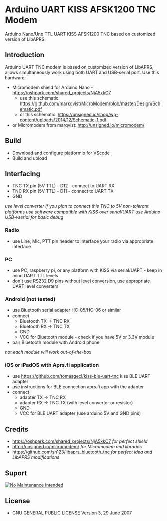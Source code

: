 # Arduino UART KISS AFSK1200 TNC Modem

Arduino Nano/Uno TTL UART KISS AFSK1200 TNC based on customized version of LibAPRS.

## Introduction

Arduino UART TNC modem is based on customized version of LibAPRS, allows simultaneously work using both UART and USB-serial port. 
Use this hardware:

- Micromodem shield for Arduino Nano - https://oshpark.com/shared_projects/NjA5xkC7
    - use this schematic: https://github.com/markqvist/MicroModem/blob/master/Design/Schematic.pdf
    - or this schematic: https://unsigned.io/shop/wp-content/uploads/2014/12/Schematic-1.pdf
- or Micromodem from marqvist: http://unsigned.io/micromodem/

## Build

- Download and configure platformio for VScode
- Build and upload

## Interfacing

- TNC TX pin (5V TTL) - D12 - connect to UART RX
- TNC RX pin (5V TTL) - D11 - connect to UART TX
- GND

*use level converter if you plan to connect this TNC to 5V non-tolerant platforms*
*use software compatible with KISS over serial/UART*
*use Arduino USB->serial for basic debug*

### Radio

- use Line, Mic, PTT pin header to interface your radio via appropriate interface

### PC

- use PC, raspberry pi, or any platform with KISS via serial/UART - keep in mind UART TTL levels
- don't use RS232 D9 pins without level conversion, use appropriate UART level converters

### Android (not tested)

- use Bluetooth serial adapter HC-05/HC-06 or similar
- connect
    - Bluetooth TX -> TNC RX
    - Bluetooth RX -> TNC TX
    - GND
    - VCC for Bluetooth module - check if you have 5V or 3.3V module
- pair Bluetooth module with Android phone

*not each module will work out-of-the-box*

### iOS or iPadOS with Aprs.fi application

- use https://github.com/tomasgeci/kiss-ble-uart-tnc kiss BLE UART adapter
- use instructions for BLE connection aprs.fi app with the adapter
- connect
    - adapter TX -> TNC RX
    - adapter RX -> TNC TX (with level converter or resistor)
    - GND
    - VCC for BLE UART adapter (use arduino 5V and GND pins)

## Credits

- https://oshpark.com/shared_projects/NjA5xkC7 *for perfect shield*
- http://unsigned.io/micromodem/ *for Micromodem and libraries*
- https://github.com/sh123/libaprs_bluetooth_tnc *for perfect idea and LibAPRS modifications*

## Suport
[![No Maintenance Intended](http://unmaintained.tech/badge.svg)](http://unmaintained.tech/)

## License

- GNU GENERAL PUBLIC LICENSE Version 3, 29 June 2007
